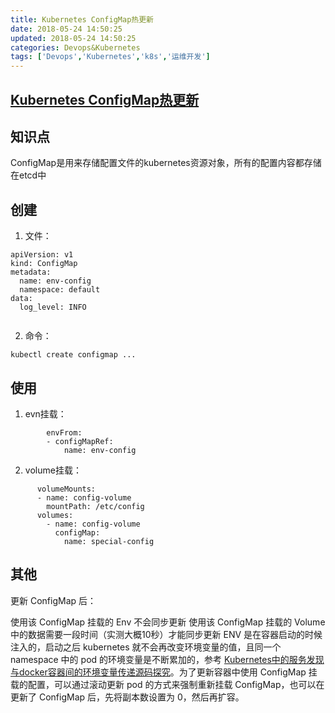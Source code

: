 ```yaml
---
title: Kubernetes ConfigMap热更新
date: 2018-05-24 14:50:25
updated: 2018-05-24 14:50:25
categories: Devops&Kubernetes
tags: ['Devops','Kubernetes','k8s','运维开发']
---
```

 
[Kubernetes ConfigMap热更新](https://www.kubernetes.org.cn/3138.html)
-----
## 知识点
ConfigMap是用来存储配置文件的kubernetes资源对象，所有的配置内容都存储在etcd中


## 创建

1. 文件：
```
apiVersion: v1
kind: ConfigMap
metadata:
  name: env-config
  namespace: default
data:
  log_level: INFO
  
```

2. 命令：
```
kubectl create configmap ...
```

## 使用

1. evn挂载：
```
        envFrom:
        - configMapRef:
            name: env-config
```
2. volume挂载：

```
      volumeMounts:
      - name: config-volume
        mountPath: /etc/config
      volumes:
        - name: config-volume
          configMap:
            name: special-config
```

## 其他

更新 ConfigMap 后：

使用该 ConfigMap 挂载的 Env 不会同步更新
使用该 ConfigMap 挂载的 Volume 中的数据需要一段时间（实测大概10秒）才能同步更新
ENV 是在容器启动的时候注入的，启动之后 kubernetes 就不会再改变环境变量的值，且同一个 namespace 中的 pod 的环境变量是不断累加的，参考 [Kubernetes中的服务发现与docker容器间的环境变量传递源码探究](https://jimmysong.io/posts/exploring-kubernetes-env-with-docker/)。为了更新容器中使用 ConfigMap 挂载的配置，可以通过滚动更新 pod 的方式来强制重新挂载 ConfigMap，也可以在更新了 ConfigMap 后，先将副本数设置为 0，然后再扩容。
